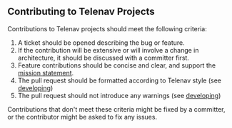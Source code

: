 ## Contributing to Telenav Projects

Contributions to Telenav projects should meet the following criteria:

1. A ticket should be opened describing the bug or feature.
2. If the contribution will be extensive or will involve a change in architecture, it should be discussed with a committer first.
3. Feature contributions should be concise and clear, and support the [mission statement](README.md).
4. The pull request should be formatted according to Telenav style (see [developing](https://github.com/Telenav/telenav-build/blob/develop/documentation/developing.md))   <!-- [branch-name] -->
5. The pull request should not introduce any warnings (see [developing](https://github.com/Telenav/telenav-build/blob/develop/documentation/developing.md))

Contributions that don't meet these criteria might be fixed by a committer, or the contributor might be asked to fix any issues.
